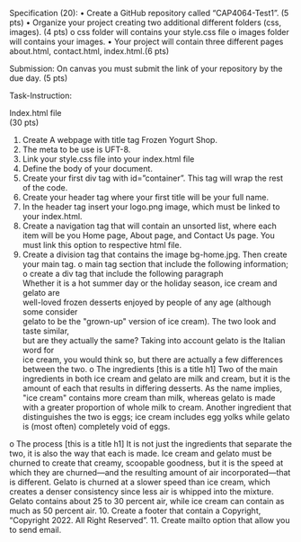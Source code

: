 Specification (20): 
• Create a GitHub repository called “CAP4064-Test1”. (5 pts) 
• Organize your project creating two additional different folders (css, images). (4 pts) 
o css folder will contains your style.css file 
o images folder will contains your images. 
• Your project will contain three different pages about.html, contact.html, index.html.(6 
pts) 
 
Submission: 
On canvas you must submit the link of your repository by the due day. (5 pts) 
 
 
Task-Instruction: 
 
Index.html file  
(30 pts)  
 
1. Create A webpage with title tag Frozen Yogurt Shop. 
2. The meta to be use is UFT-8. 
3. Link your style.css file into your index.html file 
4. Define the body of your document. 
5. Create your first div tag with id=”container”. This tag will wrap the rest of the code. 
6. Create your header tag where your first title will be your full name. 
7. In the header tag insert your logo.png image, which must be linked to your index.html. 
8. Create a navigation tag that will contain an unsorted list, where each item will be you 
Home page, About page, and Contact Us page. You must link this option to respective 
html file. 
9. Create a division tag that contains the image bg-home.jpg. Then create your main tag. 
o main tag section that include the following information; 
o create a div tag that include the following paragraph  
Whether it is a hot summer day or the holiday season, ice cream and gelato are  
well-loved frozen desserts enjoyed by people of any age (although some consider  
gelato to be the "grown-up" version of ice cream). The two look and taste similar,  
but are they actually the same? Taking into account gelato is the Italian word for  
ice cream, you would think so, but there are actually a few differences between 
the two. 
o The ingredients  [this is a title h1] 
Two of the main ingredients in both ice cream and gelato are milk and cream, 
but it is the amount of each that results in differing desserts. As the name 
implies, "ice cream" contains more cream than milk, whereas gelato is made 
with a greater proportion of whole milk to cream. Another ingredient that 
distinguishes the two is eggs; ice cream includes egg yolks while gelato is 
(most often) completely void of eggs. 
 
o The process  [this is a title h1] 
It is not just the ingredients that separate the two, it is also the way that each 
is made.  Ice cream and gelato must be churned to create that creamy, 
scoopable goodness, but it is the speed at which they are churned—and the 
resulting amount of air incorporated—that is different.  Gelato is churned at a 
slower speed than ice cream, which creates a denser consistency since less air 
is whipped into the mixture. Gelato contains about 25 to 30 percent air, while 
ice cream can contain as much as 50 percent air. 
10. Create a footer that contain a Copyright, “Copyright 2022. All Right Reserved”. 
11. Create mailto option that allow you to send email. 
  
